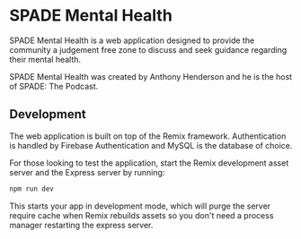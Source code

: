 # SPADE Mental Health

SPADE Mental Health is a web application designed to provide the community a judgement free zone to discuss and seek guidance regarding their mental health.

SPADE Mental Health was created by Anthony Henderson and he is the host of SPADE: The Podcast.

## Development

The web application is built on top of the Remix framework. Authentication is handled by Firebase Authentication and MySQL is the database of choice.

For those looking to test the application, start the Remix development asset server and the Express server by running:

```sh
npm run dev
```

This starts your app in development mode, which will purge the server require cache when Remix rebuilds assets so you don't need a process manager restarting the express server.